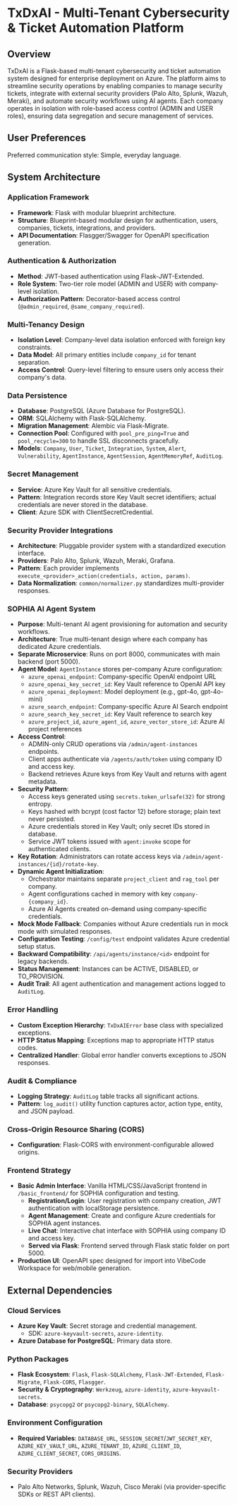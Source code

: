 # TxDxAI - Multi-Tenant Cybersecurity & Ticket Automation Platform

## Overview
TxDxAI is a Flask-based multi-tenant cybersecurity and ticket automation system designed for enterprise deployment on Azure. The platform aims to streamline security operations by enabling companies to manage security tickets, integrate with external security providers (Palo Alto, Splunk, Wazuh, Meraki), and automate security workflows using AI agents. Each company operates in isolation with role-based access control (ADMIN and USER roles), ensuring data segregation and secure management of services.

## User Preferences
Preferred communication style: Simple, everyday language.

## System Architecture

### Application Framework
- **Framework**: Flask with modular blueprint architecture.
- **Structure**: Blueprint-based modular design for authentication, users, companies, tickets, integrations, and providers.
- **API Documentation**: Flasgger/Swagger for OpenAPI specification generation.

### Authentication & Authorization
- **Method**: JWT-based authentication using Flask-JWT-Extended.
- **Role System**: Two-tier role model (ADMIN and USER) with company-level isolation.
- **Authorization Pattern**: Decorator-based access control (`@admin_required`, `@same_company_required`).

### Multi-Tenancy Design
- **Isolation Level**: Company-level data isolation enforced with foreign key constraints.
- **Data Model**: All primary entities include `company_id` for tenant separation.
- **Access Control**: Query-level filtering to ensure users only access their company's data.

### Data Persistence
- **Database**: PostgreSQL (Azure Database for PostgreSQL).
- **ORM**: SQLAlchemy with Flask-SQLAlchemy.
- **Migration Management**: Alembic via Flask-Migrate.
- **Connection Pool**: Configured with `pool_pre_ping=True` and `pool_recycle=300` to handle SSL disconnects gracefully.
- **Models**: `Company`, `User`, `Ticket`, `Integration`, `System`, `Alert`, `Vulnerability`, `AgentInstance`, `AgentSession`, `AgentMemoryRef`, `AuditLog`.

### Secret Management
- **Service**: Azure Key Vault for all sensitive credentials.
- **Pattern**: Integration records store Key Vault secret identifiers; actual credentials are never stored in the database.
- **Client**: Azure SDK with ClientSecretCredential.

### Security Provider Integrations
- **Architecture**: Pluggable provider system with a standardized execution interface.
- **Providers**: Palo Alto, Splunk, Wazuh, Meraki, Grafana.
- **Pattern**: Each provider implements `execute_<provider>_action(credentials, action, params)`.
- **Data Normalization**: `common/normalizer.py` standardizes multi-provider responses.

### SOPHIA AI Agent System
- **Purpose**: Multi-tenant AI agent provisioning for automation and security workflows.
- **Architecture**: True multi-tenant design where each company has dedicated Azure credentials.
- **Separate Microservice**: Runs on port 8000, communicates with main backend (port 5000).
- **Agent Model**: `AgentInstance` stores per-company Azure configuration:
  - `azure_openai_endpoint`: Company-specific OpenAI endpoint URL
  - `azure_openai_key_secret_id`: Key Vault reference to OpenAI API key
  - `azure_openai_deployment`: Model deployment (e.g., gpt-4o, gpt-4o-mini)
  - `azure_search_endpoint`: Company-specific Azure AI Search endpoint
  - `azure_search_key_secret_id`: Key Vault reference to search key
  - `azure_project_id`, `azure_agent_id`, `azure_vector_store_id`: Azure AI project references
- **Access Control**: 
  - ADMIN-only CRUD operations via `/admin/agent-instances` endpoints.
  - Client apps authenticate via `/agents/auth/token` using company ID and access key.
  - Backend retrieves Azure keys from Key Vault and returns with agent metadata.
- **Security Pattern**:
  - Access keys generated using `secrets.token_urlsafe(32)` for strong entropy.
  - Keys hashed with bcrypt (cost factor 12) before storage; plain text never persisted.
  - Azure credentials stored in Key Vault; only secret IDs stored in database.
  - Service JWT tokens issued with `agent:invoke` scope for authenticated clients.
- **Key Rotation**: Administrators can rotate access keys via `/admin/agent-instances/{id}/rotate-key`.
- **Dynamic Agent Initialization**:
  - Orchestrator maintains separate `project_client` and `rag_tool` per company.
  - Agent configurations cached in memory with key `company-{company_id}`.
  - Azure AI Agents created on-demand using company-specific credentials.
- **Mock Mode Fallback**: Companies without Azure credentials run in mock mode with simulated responses.
- **Configuration Testing**: `/config/test` endpoint validates Azure credential setup status.
- **Backward Compatibility**: `/api/agents/instance/<id>` endpoint for legacy backends.
- **Status Management**: Instances can be ACTIVE, DISABLED, or TO_PROVISION.
- **Audit Trail**: All agent authentication and management actions logged to `AuditLog`.

### Error Handling
- **Custom Exception Hierarchy**: `TxDxAIError` base class with specialized exceptions.
- **HTTP Status Mapping**: Exceptions map to appropriate HTTP status codes.
- **Centralized Handler**: Global error handler converts exceptions to JSON responses.

### Audit & Compliance
- **Logging Strategy**: `AuditLog` table tracks all significant actions.
- **Pattern**: `log_audit()` utility function captures actor, action type, entity, and JSON payload.

### Cross-Origin Resource Sharing (CORS)
- **Configuration**: Flask-CORS with environment-configurable allowed origins.

### Frontend Strategy
- **Basic Admin Interface**: Vanilla HTML/CSS/JavaScript frontend in `/basic_frontend/` for SOPHIA configuration and testing.
  - **Registration/Login**: User registration with company creation, JWT authentication with localStorage persistence.
  - **Agent Management**: Create and configure Azure credentials for SOPHIA agent instances.
  - **Live Chat**: Interactive chat interface with SOPHIA using company ID and access key.
  - **Served via Flask**: Frontend served through Flask static folder on port 5000.
- **Production UI**: OpenAPI spec designed for import into VibeCode Workspace for web/mobile generation.

## External Dependencies

### Cloud Services
- **Azure Key Vault**: Secret storage and credential management.
  - SDK: `azure-keyvault-secrets`, `azure-identity`.
- **Azure Database for PostgreSQL**: Primary data store.

### Python Packages
- **Flask Ecosystem**: `Flask`, `Flask-SQLAlchemy`, `Flask-JWT-Extended`, `Flask-Migrate`, `Flask-CORS`, `Flasgger`.
- **Security & Cryptography**: `Werkzeug`, `azure-identity`, `azure-keyvault-secrets`.
- **Database**: `psycopg2` or `psycopg2-binary`, `SQLAlchemy`.

### Environment Configuration
- **Required Variables**: `DATABASE_URL`, `SESSION_SECRET`/`JWT_SECRET_KEY`, `AZURE_KEY_VAULT_URL`, `AZURE_TENANT_ID`, `AZURE_CLIENT_ID`, `AZURE_CLIENT_SECRET`, `CORS_ORIGINS`.

### Security Providers
- Palo Alto Networks, Splunk, Wazuh, Cisco Meraki (via provider-specific SDKs or REST API clients).